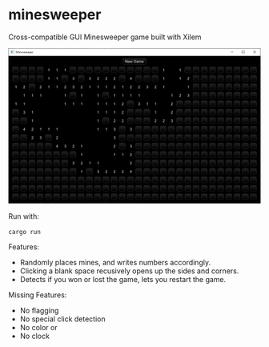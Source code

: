 # minesweeper

Cross-compatible GUI Minesweeper game built with Xilem

![Screenshot](screenshot.png)

Run with:

    cargo run

Features:

* Randomly places mines, and writes numbers accordingly.
* Clicking a blank space recusively opens up the sides and corners.
* Detects if you won or lost the game, lets you restart the game.

Missing Features:

* No flagging
* No special click detection
* No color or 
* No clock
